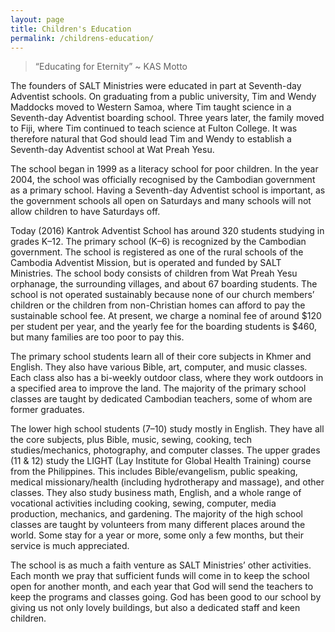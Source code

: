 ```yaml
---
layout: page
title: Children's Education
permalink: /childrens-education/
---
```


> “Educating for Eternity” ~ KAS Motto

The founders of SALT Ministries were educated in part at Seventh-day Adventist
schools. On graduating from a public university, Tim and Wendy Maddocks moved to
Western Samoa, where Tim taught science in a Seventh-day Adventist boarding
school. Three years later, the family moved to Fiji, where Tim continued to
teach science at Fulton College. It was therefore natural that God should lead
Tim and Wendy to establish a Seventh-day Adventist school at Wat Preah Yesu.

The school began in 1999 as a literacy school for poor children. In the year
2004, the school was officially recognised by the Cambodian government as a
primary school. Having a Seventh-day Adventist school is important, as the
government schools all open on Saturdays and many schools will not allow
children to have Saturdays off.

Today (2016) Kantrok Adventist School has around 320 students studying in grades
K–12. The primary school (K–6) is recognized by the Cambodian government. The
school is registered as one of the rural schools of the Cambodia Adventist
Mission, but is operated and funded by SALT Ministries. The school body consists
of children from Wat Preah Yesu orphanage, the surrounding villages, and about
67 boarding students. The school is not operated sustainably because none of our
church members’ children or the children from non-Christian homes can afford to
pay the sustainable school fee. At present, we charge a nominal fee of around
$120 per student per year, and the yearly fee for the boarding students is $460,
but many families are too poor to pay this.

The primary school students learn all of their core subjects in Khmer and
English. They also have various Bible, art, computer, and music classes. Each
class also has a bi-weekly outdoor class, where they work outdoors in a
specified area to improve the land. The majority of the primary school classes
are taught by dedicated Cambodian teachers, some of whom are former graduates.

The lower high school students (7–10) study mostly in English. They have all the
core subjects, plus Bible, music, sewing, cooking, tech studies/mechanics,
photography, and computer classes. The upper grades (11 & 12) study the LIGHT
(Lay Institute for Global Health Training) course from the Philippines. This
includes Bible/evangelism, public speaking, medical missionary/health (including
hydrotherapy and massage), and other classes. They also study business math,
English, and a whole range of vocational activities including cooking, sewing,
computer, media production, mechanics, and gardening. The majority of the high
school classes are taught by volunteers from many different places around the
world. Some stay for a year or more, some only a few months, but their service
is much appreciated.

The school is as much a faith venture as SALT Ministries’ other activities. Each
month we pray that sufficient funds will come in to keep the school open for
another month, and each year that God will send the teachers to keep the
programs and classes going. God has been good to our school by giving us not
only lovely buildings, but also a dedicated staff and keen children.
